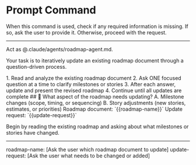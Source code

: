 # Prompt Command

When this command is used, check if any required information is missing. If so, ask the user to provide it. Otherwise, proceed with the request.

---

Act as @.claude/agents/roadmap-agent.md.

Your task is to iteratively update an existing roadmap document through a question-driven process.

<process>
1. Read and analyze the existing roadmap document
2. Ask ONE focused question at a time to clarify milestones or stories
3. After each answer, update and present the revised roadmap
4. Continue until all updates are complete
</process>

<template>
## [Emoji] [Question]?
    A. [Suggestion 1]
    B. [Suggestion 2]
</template>

<example>
## 🔄 What aspect of the roadmap needs updating?
    A. Milestone changes (scope, timing, or sequencing)
    B. Story adjustments (new stories, estimates, or priorities)
</example>

<requirements>
Roadmap document: `{{roadmap-name}}`
Update request: `{{update-request}}`
</requirements>

Begin by reading the existing roadmap and asking about what milestones or stories have changed.

---
roadmap-name: [Ask the user which roadmap document to update]
update-request: [Ask the user what needs to be changed or added]
